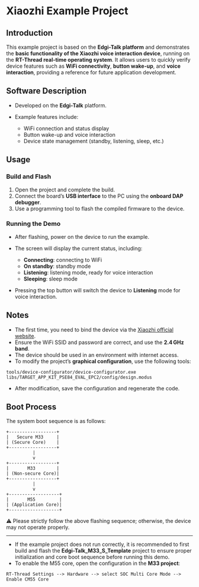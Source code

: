 # Xiaozhi Example Project

## Introduction

This example project is based on the **Edgi-Talk platform** and demonstrates the **basic functionality of the Xiaozhi voice interaction device**, running on the **RT-Thread real-time operating system**.
It allows users to quickly verify device features such as **WiFi connectivity**, **button wake-up**, and **voice interaction**, providing a reference for future application development.

## Software Description

* Developed on the **Edgi-Talk** platform.
* Example features include:

  * WiFi connection and status display
  * Button wake-up and voice interaction
  * Device state management (standby, listening, sleep, etc.)

## Usage

### Build and Flash

1. Open the project and complete the build.
2. Connect the board’s **USB interface** to the PC using the **onboard DAP debugger**.
3. Use a programming tool to flash the compiled firmware to the device.

### Running the Demo

* After flashing, power on the device to run the example.

* The screen will display the current status, including:

  * **Connecting**: connecting to WiFi
  * **On standby**: standby mode
  * **Listening**: listening mode, ready for voice interaction
  * **Sleeping**: sleep mode

* Pressing the top button will switch the device to **Listening** mode for voice interaction.

## Notes

* The first time, you need to bind the device via the [Xiaozhi official website](https://xiaozhi.me/).
* Ensure the WiFi SSID and password are correct, and use the **2.4 GHz band**.
* The device should be used in an environment with internet access.
* To modify the project’s **graphical configuration**, use the following tools:

```
tools/device-configurator/device-configurator.exe
libs/TARGET_APP_KIT_PSE84_EVAL_EPC2/config/design.modus
```

* After modification, save the configuration and regenerate the code.

## Boot Process

The system boot sequence is as follows:

```
+------------------+
|   Secure M33     |
| (Secure Core)    |
+------------------+
          |
          v
+------------------+
|       M33        |
| (Non-secure Core)|
+------------------+
          |
          v
+-------------------+
|       M55         |
| (Application Core)|
+-------------------+
```

⚠️ Please strictly follow the above flashing sequence; otherwise, the device may not operate properly.

---

* If the example project does not run correctly, it is recommended to first build and flash the **Edgi-Talk_M33_S_Template** project to ensure proper initialization and core boot sequence before running this demo.
* To enable the M55 core, open the configuration in the **M33 project**:

```
RT-Thread Settings --> Hardware --> select SOC Multi Core Mode --> Enable CM55 Core
```
